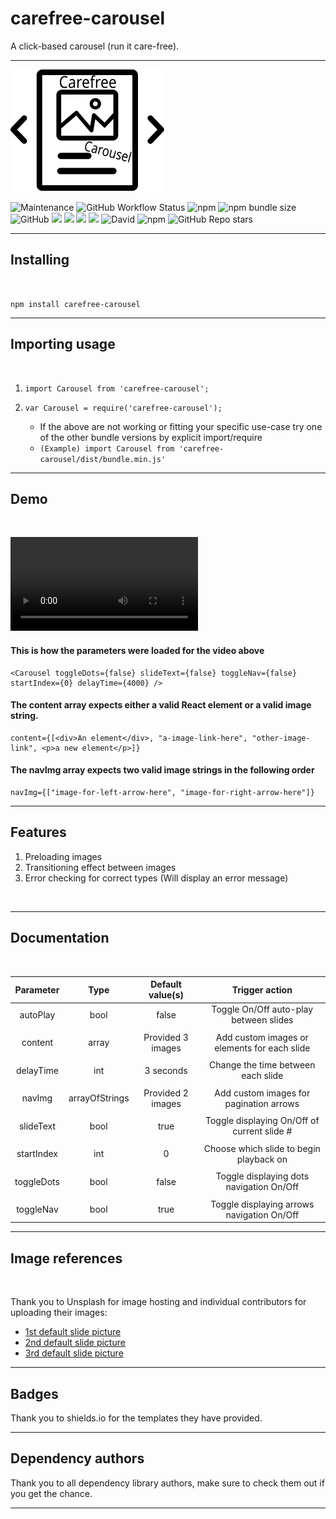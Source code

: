 # carefree-carousel

A click-based carousel (run it care-free).

---
![](./assets/carousel.svg)

![Maintenance](https://img.shields.io/maintenance/yes/2021?label=Active%3F&style=for-the-badge)
![GitHub Workflow Status](https://img.shields.io/github/workflow/status/eno-d/carefree-carousel/Publish%20to%20npm?style=for-the-badge)
![npm](https://img.shields.io/npm/v/carefree-carousel?label=Latest&style=for-the-badge)
![npm bundle size](https://img.shields.io/bundlephobia/min/carefree-carousel?label=Size&style=for-the-badge)
![GitHub](https://img.shields.io/github/license/eno-d/carefree-carousel?style=for-the-badge)
![](https://img.shields.io/github/package-json/dependency-version/eno-d/carefree-carousel/react-dom?style=for-the-badge&label=Need:%20React-dom)
![](https://img.shields.io/github/package-json/dependency-version/eno-d/carefree-carousel/react?style=for-the-badge&label=Need:%20React)
![](https://img.shields.io/github/package-json/dependency-version/eno-d/carefree-carousel/react-use-images?style=for-the-badge&label=Need:%20React-use-images)
![](https://img.shields.io/github/package-json/dependency-version/eno-d/carefree-carousel/prop-types?style=for-the-badge&label=Need:%20prop-types)
![David](https://img.shields.io/david/dev/eno-d/carefree-carousel?style=for-the-badge)
![npm](https://img.shields.io/npm/dw/carefree-carousel?label=Downloads&style=for-the-badge)
![GitHub Repo stars](https://img.shields.io/github/stars/eno-d/carefree-carousel?style=social)

---

## Installing

<br/>

``` npm install carefree-carousel ```

---

## Importing usage

<br/>

1. ``` import Carousel from 'carefree-carousel'; ```

2. ``` var Carousel = require('carefree-carousel'); ```

    * If the above are not working or fitting your specific use-case try one of the other bundle versions by explicit import/require 
    - ``` (Example) import Carousel from 'carefree-carousel/dist/bundle.min.js' ```

---

## Demo

<br/>

<video src="https://user-images.githubusercontent.com/88824507/134108105-acd1dc0d-30f6-4e6f-a83a-71b97109b001.mov"></video>

#### This is how the parameters were loaded for the video above
```
<Carousel toggleDots={false} slideText={false} toggleNav={false} startIndex={0} delayTime={4000} />

```
#### The content array expects either a valid React element or a valid image string.
```
content={[<div>An element</div>, "a-image-link-here", "other-image-link", <p>a new element</p>]}
```
#### The navImg array expects two valid image strings in the following order 
```
navImg={["image-for-left-arrow-here", "image-for-right-arrow-here"]}
```

---

## Features

1) Preloading images
2) Transitioning effect between images
3) Error checking for correct types (Will display an error message)

<br/>

---

## Documentation

<br/>

| Parameter 	| Type 	| Default value(s)      | Trigger action         
|:------------:	|:-----:|:------------------:|:------------------------:
| autoPlay      | bool 	| false	             | Toggle On/Off auto-play between slides
|               |       |                    |                        
| content       | array | Provided 3 images  | Add custom images or elements for each slide
|               |       |                    |  
| delayTime     | int 	| 3 seconds          | Change the time between each slide 
|               |       |                    | 
| navImg        | arrayOfStrings | Provided 2 images  | Add custom images for pagination arrows 
|               |       |                    | 
| slideText     | bool  | true              | Toggle displaying On/Off of current slide # 
|               |       |                    | 
| startIndex    | int   | 0                  | Choose which slide to begin playback on  
|               |       |                    | 
| toggleDots    | bool  | false              | Toggle displaying dots navigation On/Off 
|               |       |                    | 
| toggleNav     | bool  | true               | Toggle displaying arrows navigation On/Off

---

## Image references

<br/>

Thank you to Unsplash for image hosting and individual contributors for uploading their images:

* [1st default slide picture](https://unsplash.com/@corey_lyfe)
* [2nd default slide picture](https://unsplash.com/@reallynattu)
* [3rd default slide picture](https://unsplash.com/@rpnickson)

---

## Badges

Thank you to shields.io for the templates they have provided.

---

## Dependency authors

Thank you to all dependency library authors, make sure to check them out if you get the chance.

---
